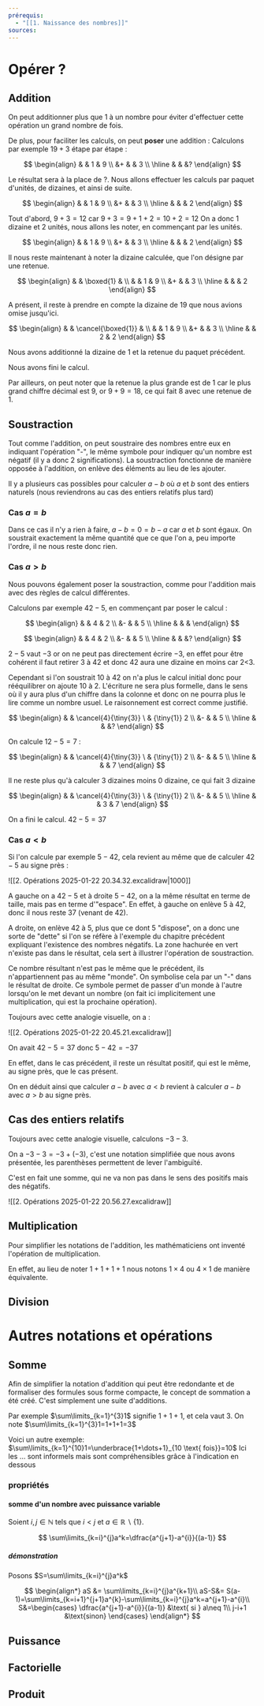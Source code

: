 ```yaml
---
prérequis:
  - "[[1. Naissance des nombres]]"
sources:
---
```

# Opérer ?
## Addition
On peut additionner plus que 1 à un nombre pour éviter d'effectuer cette opération un grand nombre de fois.

De plus, pour faciliter les calculs, on peut **poser** une addition :
Calculons par exemple $19+3$ étape par étape :

$$
\begin{align}
& & 1 & 9 \\
&+ & & 3 \\
\hline 
& & &?
\end{align}
$$

Le résultat sera à la place de $?$. Nous allons effectuer les calculs par paquet d'unités, de dizaines, et ainsi de suite.

$$
\begin{align}
& & 1 & 9 \\
&+ & & 3 \\
\hline 
& & & 2
\end{align}
$$

Tout d'abord, $9+3=12$ car $9+3=9+1+2=10+2=12$
On a donc 1 dizaine et 2 unités, nous allons les noter, en commençant par les unités.

$$
\begin{align}
& & 1 & 9 \\
&+ & & 3 \\
\hline 
& & & 2
\end{align}
$$

Il nous reste maintenant à noter la dizaine calculée, que l'on désigne par une retenue.

$$
\begin{align}
& & \boxed{1} & \\
& & 1 & 9 \\
&+ & & 3 \\
\hline 
& & & 2
\end{align}
$$

A présent, il reste à prendre en compte la dizaine de 19 que nous avions omise jusqu'ici.

$$
\begin{align}
& & \cancel{\boxed{1}} & \\
& & 1 & 9 \\
&+ & & 3 \\
\hline 
& & 2 & 2
\end{align}
$$

Nous avons additionné la dizaine de $1$ et la retenue du paquet précédent.

Nous avons fini le calcul.

Par ailleurs, on peut noter que la retenue la plus grande est de $1$ car le plus grand chiffre décimal est $9$, or $9+9=18$, ce qui fait $8$ avec une retenue de $1$.

## Soustraction
Tout comme l'addition, on peut soustraire des nombres entre eux en indiquant l'opération "-", le même symbole pour indiquer qu'un nombre est négatif (il y a donc 2 significations).
La soustraction fonctionne de manière opposée à l'addition, on enlève des éléments au lieu de les ajouter.

Il y a plusieurs cas possibles pour calculer $a-b$ où $a$ et $b$ sont des entiers naturels (nous reviendrons au cas des entiers relatifs plus tard)
### Cas $a=b$
Dans ce cas il n'y a rien à faire, $a-b=0=b-a$ car $a$ et $b$ sont égaux. On soustrait exactement la même quantité que ce que l'on a, peu importe l'ordre, il ne nous reste donc rien.

### Cas $a>b$
Nous pouvons également poser la soustraction, comme pour l'addition mais avec des règles de calcul différentes.

Calculons par exemple $42-5$, en commençant par poser le calcul :

$$
\begin{align}
& & 4 & 2 \\
&- & & 5 \\
\hline 
& & &
\end{align}
$$

$$
\begin{align}
& & 4 & 2 \\
&- & & 5 \\
\hline 
& & &?
\end{align}
$$

$2-5$ vaut $-3$ or on ne peut pas directement écrire $-3$, en effet pour être cohérent il faut retirer 3 à 42 et donc 42 aura une dizaine en moins car 2<3.

Cependant si l'on soustrait 10 à 42 on n'a plus le calcul initial donc pour rééquilibrer on ajoute 10 à 2. L'écriture ne sera plus formelle, dans le sens où il y aura plus d'un chiffre dans la colonne et donc on ne pourra plus le lire comme un nombre usuel. Le raisonnement est correct comme justifié.

$$
\begin{align}
& & \cancel{4}{\tiny{3}} \ & {\tiny{1}} 2 \\
&- & & 5 \\
\hline 
& & &?
\end{align}
$$

On calcule $12-5=7$ :

$$
\begin{align}
& & \cancel{4}{\tiny{3}} \ & {\tiny{1}} 2 \\
&- & & 5 \\
\hline 
& & & 7
\end{align}
$$

Il ne reste plus qu'à calculer 3 dizaines moins 0 dizaine, ce qui fait 3 dizaine

$$
\begin{align}
& & \cancel{4}{\tiny{3}} \ & {\tiny{1}} 2 \\
&- & & 5 \\
\hline 
& & 3 & 7
\end{align}
$$

On a fini le calcul. $42-5=37$

### Cas $a<b$
Si l'on calcule par exemple $5 - 42$, cela revient au même que de calculer $42-5$ au signe près :

![[2. Opérations 2025-01-22 20.34.32.excalidraw|1000]]

A gauche on a $42-5$ et à droite $5-42$, on a la même résultat en terme de taille, mais pas en terme d'"espace".
En effet, à gauche on enlève 5 à 42, donc il nous reste 37 (venant de 42).

A droite, on enlève 42 à 5, plus que ce dont 5 "dispose", on a donc une sorte de "dette" si l'on se réfère à l'exemple du chapitre précédent expliquant l'existence des nombres négatifs. La zone hachurée en vert n'existe pas dans le résultat, cela sert à illustrer l'opération de soustraction.

Ce nombre résultant n'est pas le même que le précédent, ils n'appartiennent pas au même "monde".
On symbolise cela par un "-" dans le résultat de droite. Ce symbole permet de passer d'un monde à l'autre lorsqu'on le met devant un nombre (on fait ici implicitement une multiplication, qui est la prochaine opération).

Toujours avec cette analogie visuelle, on a :

![[2. Opérations 2025-01-22 20.45.21.excalidraw]]

On avait $42-5=37$ donc $5-42=-37$

En effet, dans le cas précédent, il reste un résultat positif, qui est le même, au signe près, que le cas présent.

On en déduit ainsi que calculer $a-b$ avec $a<b$ revient à calculer $a-b$ avec $a>b$ au signe près.

## Cas des entiers relatifs
Toujours avec cette analogie visuelle, calculons $-3-3$.

On a $-3-3=-3+(-3)$, c'est une notation simplifiée que nous avons présentée, les parenthèses permettent de lever l'ambiguïté.

C'est en fait une somme, qui ne va non pas dans le sens des positifs mais des négatifs.

![[2. Opérations 2025-01-22 20.56.27.excalidraw]]

## Multiplication
Pour simplifier les notations de l'addition, les mathématiciens ont inventé l'opération de multiplication.

En effet, au lieu de noter $1+1+1+1$ nous notons $1\times 4$ ou $4\times 1$ de manière équivalente.

## Division
# Autres notations et opérations
## Somme
Afin de simplifier la notation d'addition qui peut être redondante et de formaliser des formules sous forme compacte, le concept de sommation a été créé. C'est simplement une suite d'additions.

Par exemple $\sum\limits_{k=1}^{3}1$ signifie $1+1+1$, et cela vaut $3$.
On note $\sum\limits_{k=1}^{3}1=1+1+1=3$

Voici un autre exemple: $\sum\limits_{k=1}^{10}1=\underbrace{1+\dots+1}_{10 \text{ fois}}=10$
Ici les $\dots$ sont informels mais sont compréhensibles grâce à l'indication en dessous
### propriétés
#### somme d'un nombre avec puissance variable
Soient $i,j\in \mathbb{N}$ tels que $i<j$ et $a\in \mathbb{R}\backslash\{1\}$.

$$
\sum\limits_{k=i}^{j}a^k=\dfrac{a^{j+1}-a^{i}}{(a-1)}
$$
##### démonstration
Posons $S=\sum\limits_{k=i}^{j}a^k$

$$
\begin{align*}
aS &= \sum\limits_{k=i}^{j}a^{k+1}\\
aS-S&= S(a-1)=\sum\limits_{k=i+1}^{j+1}a^{k}-\sum\limits_{k=i}^{j}a^k=a^{j+1}-a^{i}\\
S&=\begin{cases}
\dfrac{a^{j+1}-a^{i}}{(a-1)} &\text{ si } a\neq 1\\
j-i+1 &\text{sinon}
\end{cases}
\end{align*}
$$

## Puissance

## Factorielle
## Produit
